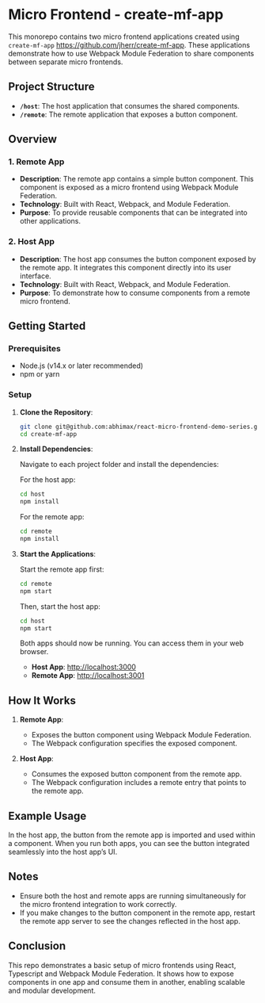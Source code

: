 # Micro Frontend - create-mf-app

This monorepo contains two micro frontend applications created using `create-mf-app` https://github.com/jherr/create-mf-app. These applications demonstrate how to use Webpack Module Federation to share components between separate micro frontends.

## Project Structure

- **`/host`**: The host application that consumes the shared components.
- **`/remote`**: The remote application that exposes a button component.

## Overview

### 1. **Remote App**

- **Description**: The remote app contains a simple button component. This component is exposed as a micro frontend using Webpack Module Federation.
- **Technology**: Built with React, Webpack, and Module Federation.
- **Purpose**: To provide reusable components that can be integrated into other applications.

### 2. **Host App**

- **Description**: The host app consumes the button component exposed by the remote app. It integrates this component directly into its user interface.
- **Technology**: Built with React, Webpack, and Module Federation.
- **Purpose**: To demonstrate how to consume components from a remote micro frontend.

## Getting Started

### Prerequisites

- Node.js (v14.x or later recommended)
- npm or yarn

### Setup

1. **Clone the Repository**:

   ```bash
   git clone git@github.com:abhimax/react-micro-frontend-demo-series.git
   cd create-mf-app
   ```

2. **Install Dependencies**:

   Navigate to each project folder and install the dependencies:

   For the host app:

   ```bash
   cd host
   npm install
   ```

   For the remote app:

   ```bash
   cd remote
   npm install
   ```

3. **Start the Applications**:

   Start the remote app first:

   ```bash
   cd remote
   npm start
   ```

   Then, start the host app:

   ```bash
   cd host
   npm start
   ```

   Both apps should now be running. You can access them in your web browser.

   - **Host App**: [http://localhost:3000](http://localhost:3000)
   - **Remote App**: [http://localhost:3001](http://localhost:3001)

## How It Works

1. **Remote App**:

   - Exposes the button component using Webpack Module Federation.
   - The Webpack configuration specifies the exposed component.

2. **Host App**:
   - Consumes the exposed button component from the remote app.
   - The Webpack configuration includes a remote entry that points to the remote app.

## Example Usage

In the host app, the button from the remote app is imported and used within a component. When you run both apps, you can see the button integrated seamlessly into the host app’s UI.

## Notes

- Ensure both the host and remote apps are running simultaneously for the micro frontend integration to work correctly.
- If you make changes to the button component in the remote app, restart the remote app server to see the changes reflected in the host app.

## Conclusion

This repo demonstrates a basic setup of micro frontends using React, Typescript and Webpack Module Federation. It shows how to expose components in one app and consume them in another, enabling scalable and modular development.
